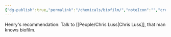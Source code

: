 ```yaml
---
{"dg-publish":true,"permalink":"/chemicals/biofilm/","noteIcon":"","created":"2025-01-10T15:52:03.983-06:00"}
---
```


Henry's recommendation: Talk to [[People/Chris Luss\|Chris Luss]], that man knows biofilm.
